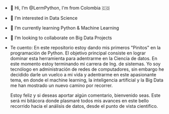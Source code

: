 - 👋 Hi, I’m @LermPython, I'm from Colombia 🇨🇴
- 👀 I’m interested in Data Science
- 🌱 I’m currently learning Python & Machine Learning
- 💞️ I’m looking to collaborate on Big Data Projects

- Te cuento: En este repositorio estoy dando mis primeros "Pinitos" en la programación de Python. El objetivo
  principal consiste en lograr dominar esta herramienta para adentrarme en la Ciencia de datos. En este momento
  estoy terminando mi carrera de Ing. de sistemas. Yo soy tecnólogo en administración de redes de computadores, sin
  embargo he decidido darle un vuelco a mi vida y adentrarme en este apasionante tema, en donde el machine learning,
  la inteligencia artificial y la Big Data me han mostrado un nuevo camino por recorrer.

  Estoy feliz y si deseas aportar algún comentario, bienvenido seas. Este será mi bitácora donde plasmaré todos
  mis avances en este bello recorrido hacia el análisis de datos, desde el punto de vista cientifico.
<!---
LermPython/LermPython is a ✨ special ✨ repository because its `README.md` (this file) appears on your GitHub profile.
You can click the Preview link to take a look at your changes.
--->
